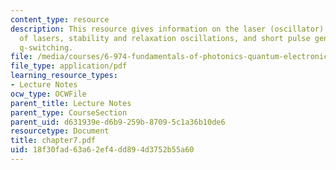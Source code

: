 ```yaml
---
content_type: resource
description: This resource gives information on the laser (oscillator) concept, types
  of lasers, stability and relaxation oscillations, and short pulse generation by
  q-switching.
file: /media/courses/6-974-fundamentals-of-photonics-quantum-electronics-spring-2006/18f30fad63a62ef4dd894d3752b55a60_chapter7.pdf
file_type: application/pdf
learning_resource_types:
- Lecture Notes
ocw_type: OCWFile
parent_title: Lecture Notes
parent_type: CourseSection
parent_uid: d631939e-d6b9-259b-8709-5c1a36b10de6
resourcetype: Document
title: chapter7.pdf
uid: 18f30fad-63a6-2ef4-dd89-4d3752b55a60
---
```

